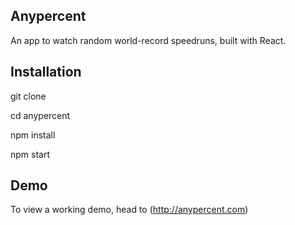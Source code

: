 ## Anypercent

An app to watch random world-record speedruns, built with React.

## Installation

git clone

cd anypercent

npm install

npm start

## Demo

To view a working demo, head to (http://anypercent.com)

